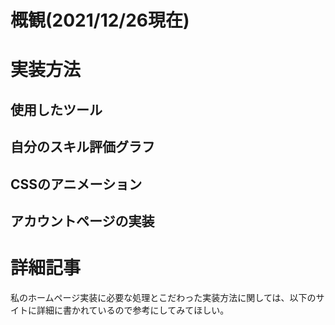 # 概観(2021/12/26現在)

# 実装方法

## 使用したツール


## 自分のスキル評価グラフ


## CSSのアニメーション


## アカウントページの実装


# 詳細記事

私のホームページ実装に必要な処理とこだわった実装方法に関しては、以下のサイトに詳細に書かれているので参考にしてみてほしい。